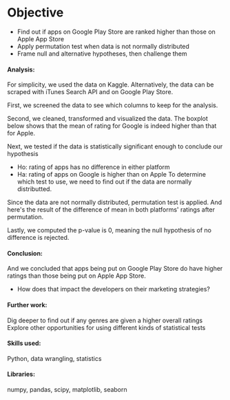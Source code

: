 # Objective
- Find out if apps on Google Play Store are ranked higher than those on Apple App Store
- Apply permutation test when data is not normally distributed
- Frame null and alternative hypotheses, then challenge them


#### Analysis:
For simplicity, we used the data on Kaggle. Alternatively, the data can be scraped with iTunes Search API and on Google Play Store.

First, we screened the data to see which columns to keep for the analysis.

Second, we cleaned, transformed and visualized the data.
The boxplot below shows that the mean of rating for Google is indeed higher than that for Apple.



Next, we tested if the data is statistically significant enough to conclude our hypothesis
- Ho: rating of apps has no difference in either platform
- Ha: rating of apps on Google is higher than on Apple
To determine which test to use, we need to find out if the data are normally distributted.


Since the data are not normally distributed, permutation test is applied.
And here's the result of the difference of mean in both platforms' ratings after permutation.

Lastly, we computed the p-value is 0, meaning the null hypothesis of no difference is rejected.


#### Conclusion:
And we concluded that apps being put on Google Play Store do have higher ratings than those being put on Apple App Store.
- How does that impact the developers on their marketing strategies?


#### Further work:
Dig deeper to find out if any genres are given a higher overall ratings
Explore other opportunities for using different kinds of statistical tests


#### Skills used:
Python, data wrangling, statistics


#### Libraries:
numpy, pandas, scipy, matplotlib, seaborn
